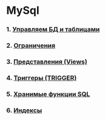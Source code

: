 # MySql

### 1. [Управляем БД и таблицами](01-DDL/)
### 2. [Ограничения](02-constraints/)
### 3. [Представления (Views)](03-views/)
### 4. [Триггеры (TRIGGER)](04-triggers/)
### 5. [Хранимые функции SQL](05-functions/)
### 6. [Индексы](06-index/)

